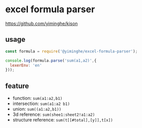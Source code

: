 # excel formula parser

https://github.com/yiminghe/kison

## usage

```js
const formula = require('@yiminghe/excel-formula-parser');

console.log(formula.parse('sum(a1,a2)',{
  lexerEnv: 'en'
}));
```

## feature

- function: `sum(a1:a2,b1)`
- intersection: `sum(a1:a2 b1)`
- union: `sum((a1:a2,b1))`
- 3d reference: `sum(shee1:sheet2!a1:a2)`
- structure reference: `sum(t[[#total],[y]],t[x])`
